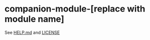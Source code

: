 # companion-module-[replace with module name]

See [HELP.md](./companion/HELP.md) and [LICENSE](./LICENSE)
